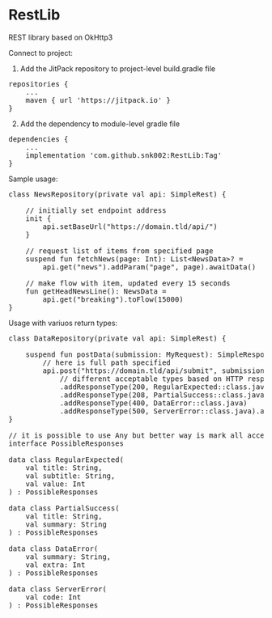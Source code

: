 # RestLib
REST library based on OkHttp3

Connect to project:
1. Add the JitPack repository to project-level build.gradle file
<pre>
repositories {
	...
	maven { url 'https://jitpack.io' }
}
</pre>
2. Add the dependency to module-level gradle file
<pre>
dependencies {
	...
	implementation 'com.github.snk002:RestLib:Tag'
}
</pre>
Sample usage:
<pre>
class NewsRepository(private val api: SimpleRest) {

	// initially set endpoint address
	init {
		api.setBaseUrl("https://domain.tld/api/")
	}
  
	// request list of items from specified page
	suspend fun fetchNews(page: Int): List&lt;NewsData&gt;? =
		api.get("news").addParam("page", page).awaitData()
    
	// make flow with item, updated every 15 seconds
	fun getHeadNewsLine(): NewsData =
		api.get("breaking").toFlow(15000)
}
</pre>
Usage with variuos return types:
<pre>
class DataRepository(private val api: SimpleRest) {
	
	suspend fun postData(submission: MyRequest): SimpleResponse&lt;PossibleResponses?&gt; =
		// here is full path specified
		api.post("https://domain.tld/api/submit", submission)
			// different acceptable types based on HTTP response code
			.addResponseType(200, RegularExpected::class.java)
			.addResponseType(208, PartialSuccess::class.java)
			.addResponseType(400, DataError::class.java)
			.addResponseType(500, ServerError::class.java).awaitResponse()
}

// it is possible to use Any but better way is mark all acceptable types by interface
interface PossibleResponses

data class RegularExpected(
	val title: String,
	val subtitle: String,
	val value: Int
) : PossibleResponses

data class PartialSuccess(
	val title: String,
	val summary: String
) : PossibleResponses

data class DataError(
	val summary: String,
	val extra: Int
) : PossibleResponses

data class ServerError(
	val code: Int
) : PossibleResponses
</pre>
